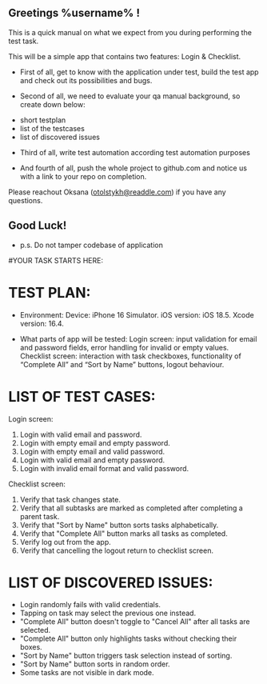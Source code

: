 ## Greetings %username% !

This is a quick manual on what we expect from you during performing the test task.

This will be a simple app that contains two features: Login & Checklist.

* First of all, get to know with the application under test, build the test app and check out its possibilities and bugs. 

* Second of all, we need to evaluate your qa manual background, so create down below:
 - short testplan 
 - list of the testcases
 - list of discovered issues
 
* Third of all, write test automation according test automation purposes  

* And fourth of all, push the whole project to github.com and notice us with a link to your repo on completion. 

Please reachout Oksana (otolstykh@readdle.com) if you have any questions.

## Good Luck!
* p.s. Do not tamper codebase of application

#YOUR TASK STARTS HERE: 


# TEST PLAN: 

- Environment:
Device: iPhone 16 Simulator.
iOS version: iOS 18.5.
Xcode version: 16.4.

- What parts of app will be tested:
Login screen: input validation for email and password fields, error handling for invalid or empty values.
Checklist screen: interaction with task checkboxes, functionality of “Complete All” and “Sort by Name” buttons, logout behaviour. 

# LIST OF TEST CASES: 
Login screen:
1. Login with valid email and password.
2. Login with empty email and empty password.
3. Login with empty email and valid password.
4. Login with valid email and empty password.
5. Login with invalid email format and valid password.
    
Checklist screen:
1. Verify that task changes state.
2. Verify that all subtasks are marked as completed after completing a parent task.
3. Verify that "Sort by Name" button sorts tasks alphabetically.
4. Verify that "Complete All" button marks all tasks as completed.
5. Verify log out from the app.
6. Verify that cancelling the logout return to checklist screen.

# LIST OF DISCOVERED ISSUES:
- Login randomly fails with valid credentials.
- Tapping on task may select the previous one instead.
- "Complete All" button doesn't toggle to "Cancel All" after all tasks are selected.
- "Complete All" button only highlights tasks without checking their boxes.
- "Sort by Name" button triggers task selection instead of sorting.
- "Sort by Name" button sorts in random order.
- Some tasks are not visible in dark mode.

